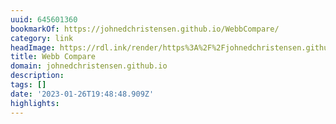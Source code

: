 ```yaml
---
uuid: 645601360
bookmarkOf: https://johnedchristensen.github.io/WebbCompare/
category: link
headImage: https://rdl.ink/render/https%3A%2F%2Fjohnedchristensen.github.io%2FWebbCompare%2F
title: Webb Compare
domain: johnedchristensen.github.io
description: 
tags: []
date: '2023-01-26T19:48:48.909Z'
highlights: 
---
```



